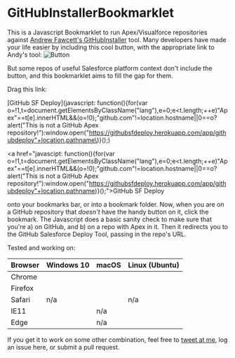GitHubInstallerBookmarklet
==========================

This is a Javascript Bookmarklet to run Apex/Visualforce repositories against [Andrew Fawcett's GitHubInstaller](https://github.com/afawcett/githubsfdeploy) tool. Many developers have made your life easier by including this cool button, with the appropriate link to Andy's tool:
![Button](https://raw.githubusercontent.com/afawcett/githubsfdeploy/master/src/main/webapp/resources/img/deploy.png) 

But some repos of useful Salesforce platform context don't include the button, and this bookmarklet aims to fill the gap for them. 

Drag this link:

[GitHub SF Deploy](javascript: function(\){for(var o=!1,t=document.getElementsByClassName("lang"\),e=0;e<t.length;++e\)"Apex"==t[e].innerHTML&&(o=!0\);"github.com"!=location.hostname||0==o?alert("This is not a GitHub Apex repository!"\):window.open("https://githubsfdeploy.herokuapp.com/app/githubdeploy"+location.pathname\)}(\);)

<a href="javascipt: function(){for(var o=!1,t=document.getElementsByClassName("lang"),e=0;e<t.length;++e)"Apex"==t[e].innerHTML&&(o=!0);"github.com"!=location.hostname||0==o?alert("This is not a GitHub Apex repository!"):window.open("https://githubsfdeploy.herokuapp.com/app/githubdeploy"+location.pathname)}();">GitHub SF Deploy</a>

onto your bookmarks bar, or into a bookmark folder. Now, when you are on a GitHub repository that *doesn't* have the handy button on it, click the bookmark. The Javascript does a basic sanity check to make sure that you're a) on GitHub, and b) on a repo with Apex in it. Then it redirects you to the GitHub Salesforce Deploy Tool, passing in the repo's URL. 

Tested and working on:

| Browser | Windows 10 | macOS | Linux (Ubuntu) |
|---------|------------|-------|----------------|
| Chrome  |            |       |                |
| Firefox |            |       |                |
| Safari  |    n/a     |       |    n/a         |
| IE11    |            |  n/a  |                | 
| Edge    |            |  n/a  |                |

If you get it to work on some other combination, feel free to [tweet at me](https://twitter.com/tet3), log an issue here, or submit a pull request.  